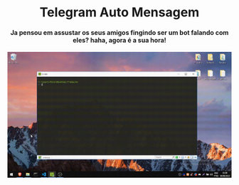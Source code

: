 <h1 align="center">
  Telegram Auto Mensagem
</h1>
<h4 align="center">Ja pensou em assustar os seus amigos fingindo ser um bot falando com eles? haha, agora é a sua hora!</h4>

![screenshot](https://github.com/Xmroot/Adivinhe_o_numero/blob/main/2023-08-06-03-09-14.gif)
